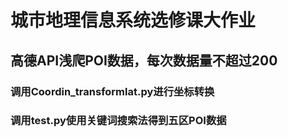 # 城市地理信息系统选修课大作业
## 高德API浅爬POI数据，每次数据量不超过200
### 调用Coordin_transformlat.py进行坐标转换
### 调用test.py使用关键词搜索法得到五区POI数据
